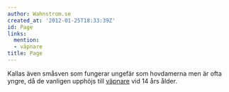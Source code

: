 ```yaml
---
author: Wahnstrom.se
created_at: '2012-01-25T18:33:39Z'
id: Page
links:
  mention:
  - väpnare
title: Page
---
```


Kallas även småsven som fungerar ungefär som hovdamerna men är ofta yngre, då de vanligen upphöjs
till [väpnare] vid 14 års ålder.

  [väpnare]: väpnare